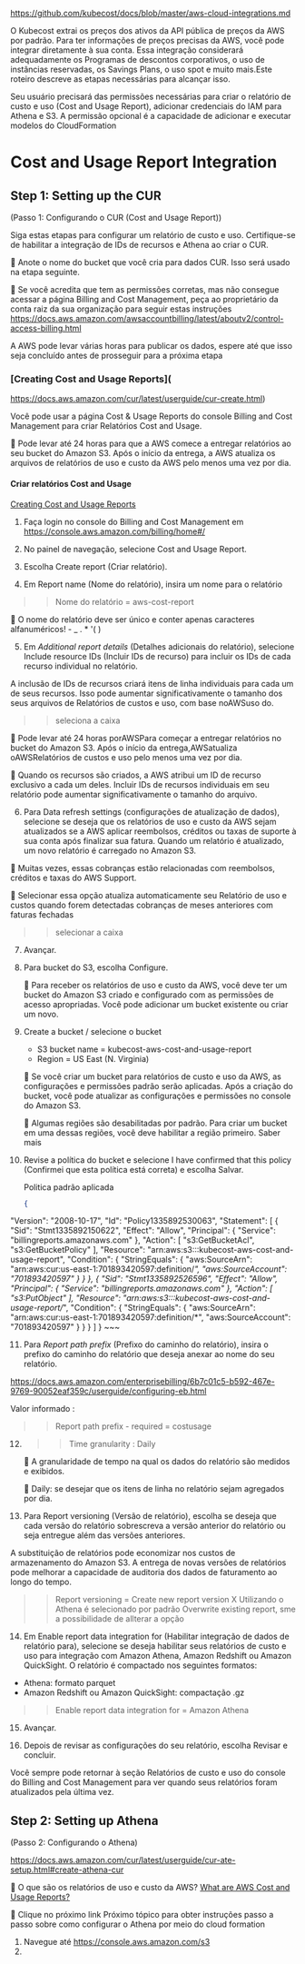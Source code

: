 https://github.com/kubecost/docs/blob/master/aws-cloud-integrations.md

O Kubecost extrai os preços dos ativos da API pública de preços da AWS por padrão. Para ter informações de preços precisas da AWS, você pode integrar diretamente à sua conta. Essa integração considerará adequadamente os Programas de descontos corporativos, o uso de instâncias reservadas, os Savings Plans, o uso spot e muito mais.Este roteiro descreve as etapas necessárias para alcançar isso.

Seu usuário precisará das permissões necessárias para criar o relatório de custo e uso (Cost and Usage Report), adicionar credenciais do IAM para Athena e S3. A permissão opcional é a capacidade de adicionar e executar modelos do CloudFormation
# Cost and Usage Report Integration

## Step 1: Setting up the CUR
(Passo 1: Configurando o CUR (Cost and Usage Report))

Siga estas etapas para configurar um relatório de custo e uso. Certifique-se de habilitar a integração de IDs de recursos e Athena ao criar o CUR. 

📌 Anote o nome do bucket que você cria para dados CUR. Isso será usado na etapa seguinte.

📌 Se você acredita que tem as permissões corretas, mas não consegue acessar a página Billing and Cost Management, peça ao proprietário da conta raiz da sua organização para seguir estas instruções https://docs.aws.amazon.com/awsaccountbilling/latest/aboutv2/control-access-billing.html

A AWS pode levar várias horas para publicar os dados, espere até que isso seja concluído antes de prosseguir para a próxima etapa

### [Creating Cost and Usage Reports](
https://docs.aws.amazon.com/cur/latest/userguide/cur-create.html)

Você pode usar a página Cost & Usage Reports do console Billing and Cost Management para criar Relatórios Cost and Usage.

📌 Pode levar até 24 horas para que a AWS comece a entregar relatórios ao seu bucket do Amazon S3. Após o início da entrega, a AWS atualiza os arquivos de relatórios de uso e custo da AWS pelo menos uma vez por dia.

#### Criar relatórios Cost and Usage
[Creating Cost and Usage Reports
](https://docs.aws.amazon.com/cur/latest/userguide/cur-create.html)

1. Faça login no console do Billing and Cost Management em https://console.aws.amazon.com/billing/home#/

2. No painel de navegação, selecione Cost and Usage Report.

3. Escolha Create report (Criar relatório).

4. Em Report name (Nome do relatório), insira um nome para o relatório

>>    Nome do relatório =  aws-cost-report
    
📌 O nome do relatório deve ser único e conter apenas caracteres alfanuméricos! - _ . * '( )

5. Em _Additional report details_ (Detalhes adicionais do relatório), selecione Include resource IDs (Incluir IDs de recurso) para incluir os IDs de cada recurso individual no relatório.

A inclusão de IDs de recursos criará itens de linha individuais para cada um de seus recursos. Isso pode aumentar significativamente o tamanho dos seus arquivos de Relatórios de custos e uso, com base noAWSuso do.

>> seleciona a caixa

📌 Pode levar até 24 horas porAWSPara começar a entregar relatórios no bucket do Amazon S3. Após o início da entrega,AWSatualiza oAWSRelatórios de custos e uso pelo menos uma vez por dia.

📌 Quando os recursos são criados, a AWS atribui um ID de recurso exclusivo a cada um deles. Incluir IDs de recursos individuais em seu relatório pode aumentar significativamente o tamanho do arquivo.


6. Para Data refresh settings (configurações de atualização de dados), selecione se deseja que os relatórios de uso e custo da AWS sejam atualizados se a AWS aplicar reembolsos, créditos ou taxas de suporte à sua conta após finalizar sua fatura. Quando um relatório é atualizado, um novo relatório é carregado no Amazon S3.

📌 Muitas vezes, essas cobranças estão relacionadas com reembolsos, créditos e taxas do AWS Support.

📌  Selecionar essa opção atualiza automaticamente seu Relatório de uso e custos quando forem detectadas cobranças de meses anteriores com faturas fechadas

>> selecionar a caixa

7. Avançar.

8. Para bucket do S3, escolha Configure.
    
    📌 Para receber os relatórios de uso e custo da AWS, você deve ter um bucket do Amazon S3 criado e configurado com as permissões de acesso apropriadas. Você pode adicionar um bucket existente ou criar um novo.

 9. Create a bucket / selecione o bucket
       * S3 bucket name = kubecost-aws-cost-and-usage-report
       * Region = US East (N. Virginia)

       📌 Se você criar um bucket para relatórios de custo e uso da AWS, as configurações e permissões padrão serão aplicadas. Após a criação do bucket, você pode atualizar as configurações e permissões no console do Amazon S3.

       📌 Algumas regiões são desabilitadas por padrão. Para criar um bucket em uma dessas regiões, você deve habilitar a região primeiro. Saber mais


10. Revise a política do bucket e selecione I have confirmed that this policy (Confirmei que esta política está correta) e escolha Salvar.

    Politica padrão aplicada

    ~~~json
    {
  "Version": "2008-10-17",
  "Id": "Policy1335892530063",
  "Statement": [
    {
      "Sid": "Stmt1335892150622",
      "Effect": "Allow",
      "Principal": {
        "Service": "billingreports.amazonaws.com"
      },
      "Action": [
        "s3:GetBucketAcl",
        "s3:GetBucketPolicy"
      ],
      "Resource": "arn:aws:s3:::kubecost-aws-cost-and-usage-report",
      "Condition": {
        "StringEquals": {
          "aws:SourceArn": "arn:aws:cur:us-east-1:701893420597:definition/*",
          "aws:SourceAccount": "701893420597"
        }
      }
    },
    {
      "Sid": "Stmt1335892526596",
      "Effect": "Allow",
      "Principal": {
        "Service": "billingreports.amazonaws.com"
      },
      "Action": [
        "s3:PutObject"
      ],
      "Resource": "arn:aws:s3:::kubecost-aws-cost-and-usage-report/*",
      "Condition": {
        "StringEquals": {
          "aws:SourceArn": "arn:aws:cur:us-east-1:701893420597:definition/*",
          "aws:SourceAccount": "701893420597"
        }
      }
    }
  ]
}
    ~~~

11. Para _Report path prefix_ (Prefixo do caminho do relatório), insira o prefixo do caminho do relatório que deseja anexar ao nome do seu relatório.

https://docs.aws.amazon.com/enterprisebilling/6b7c01c5-b592-467e-9769-90052eaf359c/userguide/configuring-eb.html

Valor informado : 

>>  Report path prefix - required = costusage

12. >> Time granularity : Daily

    📌 A granularidade de tempo na qual os dados do relatório são medidos e exibidos.

    📌 Daily:  se desejar que os itens de linha no relatório sejam agregados por dia.

13. Para Report versioning (Versão de relatório), escolha se deseja que cada versão do relatório sobrescreva a versão anterior do relatório ou seja entregue além das versões anteriores. 

A substituição de relatórios pode economizar nos custos de armazenamento do Amazon S3. A entrega de novas versões de relatórios pode melhorar a capacidade de auditoria dos dados de faturamento ao longo do tempo.

>> Report versioning = Create new report version X 
>> Utilizando o Athena é selecionado por padrão Overwrite existing report, sme a possibilidade de allterar a opção


14. Em Enable report data integration for (Habilitar integração de dados de relatório para), selecione se deseja habilitar seus relatórios de custo e uso para integração com Amazon Athena, Amazon Redshift ou Amazon QuickSight. O relatório é compactado nos seguintes formatos:
 * Athena: formato parquet
 * Amazon Redshift ou Amazon QuickSight: compactação .gz


>> Enable report data integration for = Amazon Athena


15. Avançar.


16. Depois de revisar as configurações do seu relatório, escolha Revisar e concluir.



Você sempre pode retornar à seção Relatórios de custo e uso do console do Billing and Cost Management para ver quando seus relatórios foram atualizados pela última vez.



## Step 2: Setting up Athena
(Passo 2: Configurando o Athena)

https://docs.aws.amazon.com/cur/latest/userguide/cur-ate-setup.html#create-athena-cur


📕 O que são os relatórios de uso e custo da AWS?
[What are AWS Cost and Usage Reports?](https://docs.aws.amazon.com/cur/latest/userguide/what-is-cur.html) 


📌 Clique no próximo link Próximo tópico para obter instruções passo a passo sobre como configurar o Athena por meio do cloud formation

1. Navegue até https://console.aws.amazon.com/s3
2. 


